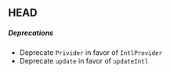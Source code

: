 ## HEAD

##### Deprecations
- Deprecate `Privider` in favor of `IntlProvider`
- Deprecate `update` in favor of `updateIntl`
